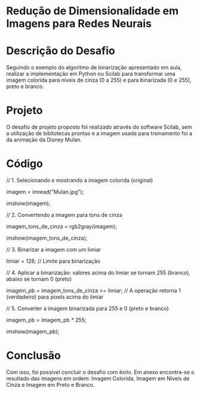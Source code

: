 # Redução de Dimensionalidade em Imagens para Redes Neurais

# Descrição do Desafio

Seguindo o exemplo do algoritmo de binarização apresentado em aula, realizar a implementação em Python ou Scilab para transformar uma imagem colorida para níveis de cinza (0 a 255) e para binarizada (0 e 255), preto e branco.

# Projeto

O desafio de projeto proposto foi realizado através do software Scilab, sem a utilização de bibliotecas prontas e a imagem usada para treinamento foi a da animação da Disney Mulan.

# Código

// 1. Selecionando e mostrando a imagem colorida (original)

imagem = imread("Mulan.jpg");

imshow(imagem);

// 2. Convertendo a imagem para tons de cinza

imagem_tons_de_cinza = rgb2gray(imagem);

imshow(imagem_tons_de_cinza);

// 3. Binarizar a imagem com um limiar

limiar = 128;  // Limite para binarização

// 4. Aplicar a binarização: valores acima do limiar se tornam 255 (branco), abaixo se tornam 0 (preto)

imagem_pb = imagem_tons_de_cinza >= limiar;  // A operação retorna 1 (verdadeiro) para pixels acima do limiar

// 5. Converter a imagem binarizada para 255 e 0 (preto e branco)

imagem_pb = imagem_pb * 255;

imshow(imagem_pb);

# Conclusão

Com isso, foi possível concluir o desafio com êxito.
Em anexo encontra-se o resultado das imagens em ordem: Imagem Colorida, Imagem em Níveis de Cinza e Imagem em Preto e Branco.
